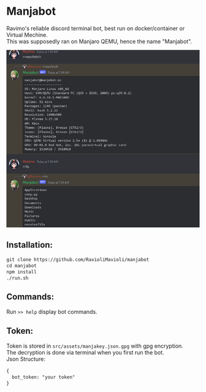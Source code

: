 # Manjabot
Ravimo's reliable discord terminal bot, best run on docker/container or Virtual Mechine.<br>
This was supposedly ran on Manjaro QEMU, hence the name "Manjabot".<br>

![alt text](https://raw.githubusercontent.com/RavioliMavioli/manjabot/main/src/assets/git/ss.png) <br>

## Installation:
```
git clone https://github.com/RavioliMavioli/manjabot
cd manjabot
npm install
./run.sh
```

## Commands:<br>
Run ```>> help``` display bot commands.

## Token:<br>
Token is stored in ```src/assets/manjakey.json.gpg``` with gpg encryption.<br>
The decryption is done via terminal when you first run the bot.<br>
Json Structure:
```
{
  bot_token: "your token"
}
```


